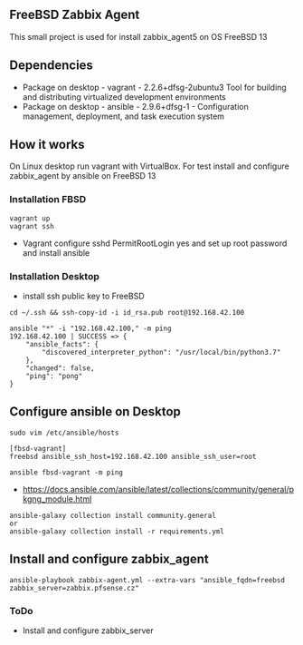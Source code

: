 ## FreeBSD Zabbix Agent

This small project is used for install zabbix_agent5 on OS FreeBSD 13

## Dependencies

- Package on desktop - vagrant - 2.2.6+dfsg-2ubuntu3 Tool for building and distributing virtualized development environments
- Package on desktop - ansible - 2.9.6+dfsg-1 - Configuration management, deployment, and task execution system

## How it works

On Linux desktop run vagrant with VirtualBox. For test install and configure zabbix_agent by ansible on FreeBSD 13

### Installation FBSD

```console
vagrant up
vagrant ssh
```
- Vagrant configure sshd PermitRootLogin yes and set up root password and install ansible

### Installation Desktop

- install ssh public key to FreeBSD

```console
cd ~/.ssh && ssh-copy-id -i id_rsa.pub root@192.168.42.100
```

```console
ansible "*" -i "192.168.42.100," -m ping
192.168.42.100 | SUCCESS => {
    "ansible_facts": {
        "discovered_interpreter_python": "/usr/local/bin/python3.7"
    },
    "changed": false,
    "ping": "pong"
}
```
## Configure ansible on Desktop

```console
sudo vim /etc/ansible/hosts

[fbsd-vagrant]
freebsd ansible_ssh_host=192.168.42.100 ansible_ssh_user=root

ansible fbsd-vagrant -m ping
```

- https://docs.ansible.com/ansible/latest/collections/community/general/pkgng_module.html

```console
ansible-galaxy collection install community.general
or
ansible-galaxy collection install -r requirements.yml
```

## Install and configure zabbix_agent

```console
ansible-playbook zabbix-agent.yml --extra-vars "ansible_fqdn=freebsd zabbix_server=zabbix.pfsense.cz"
```

### ToDo

- Install and configure zabbix_server

